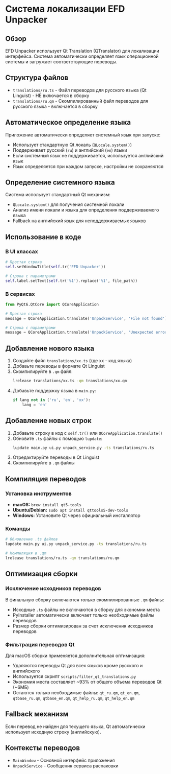 # Система локализации EFD Unpacker

## Обзор

EFD Unpacker использует Qt Translation (QTranslator) для локализации интерфейса. Система автоматически определяет язык операционной системы и загружает соответствующие переводы.

## Структура файлов

- `translations/ru.ts` - Файл переводов для русского языка (Qt Linguist) - НЕ включается в сборку
- `translations/ru.qm` - Скомпилированный файл переводов для русского языка - включается в сборку

## Автоматическое определение языка

Приложение автоматически определяет системный язык при запуске:
- Использует стандартную Qt локаль (`QLocale.system()`)
- Поддерживает русский (`ru`) и английский (`en`) языки
- Если системный язык не поддерживается, используется английский язык
- Язык определяется при каждом запуске, настройки не сохраняются

## Определение системного языка

Система использует стандартный Qt механизм:
- `QLocale.system()` для получения системной локали
- Анализ имени локали и языка для определения поддерживаемого языка
- Fallback на английский язык для неподдерживаемых языков

## Использование в коде

### В UI классах
```python
# Простая строка
self.setWindowTitle(self.tr('EFD Unpacker'))

# Строка с параметрами
self.label.setText(self.tr('%1').replace('%1', file_path))
```

### В сервисах
```python
from PyQt6.QtCore import QCoreApplication

# Простая строка
message = QCoreApplication.translate('UnpackService', 'File not found')

# Строка с параметрами
message = QCoreApplication.translate('UnpackService', 'Unexpected error: %1').replace('%1', str(error))
```

## Добавление нового языка

1. Создайте файл `translations/xx.ts` (где xx - код языка)
2. Добавьте переводы в формате Qt Linguist
3. Скомпилируйте в `.qm` файл:
   ```bash
   lrelease translations/xx.ts -qm translations/xx.qm
   ```
4. Добавьте поддержку языка в `main.py`:
   ```python
   if lang not in ('ru', 'en', 'xx'):
       lang = 'en'
   ```

## Добавление новых строк

1. Добавьте строку в код с `self.tr()` или `QCoreApplication.translate()`
2. Обновите `.ts` файлы с помощью `lupdate`:
   ```bash
   lupdate main.py ui.py unpack_service.py -ts translations/ru.ts
   ```
3. Отредактируйте переводы в Qt Linguist
4. Скомпилируйте в `.qm` файлы

## Компиляция переводов

### Установка инструментов
- **macOS:** `brew install qt5-tools`
- **Ubuntu/Debian:** `sudo apt install qttools5-dev-tools`
- **Windows:** Установите Qt через официальный инсталлятор

### Команды
```bash
# Обновление .ts файлов
lupdate main.py ui.py unpack_service.py -ts translations/ru.ts

# Компиляция в .qm
lrelease translations/ru.ts -qm translations/ru.qm
```

## Оптимизация сборки

### Исключение исходников переводов
В финальную сборку включаются только скомпилированные `.qm` файлы:
- Исходные `.ts` файлы не включаются в сборку для экономии места
- PyInstaller автоматически включает только необходимые файлы переводов
- Размер сборки оптимизирован за счет исключения исходников переводов

### Фильтрация переводов Qt
Для macOS сборки применяется дополнительная оптимизация:
- Удаляются переводы Qt для всех языков кроме русского и английского
- Используется скрипт `scripts/filter_qt_translations.py`
- Экономия места составляет ~93% от общего объема переводов Qt (~6МБ)
- Остаются только необходимые файлы: `qt_ru.qm`, `qt_en.qm`, `qtbase_ru.qm`, `qtbase_en.qm`, `qt_help_ru.qm`, `qt_help_en.qm`

## Fallback механизм

Если перевод не найден для текущего языка, Qt автоматически использует исходную строку (английскую).

## Контексты переводов

- `MainWindow` - Основной интерфейс приложения
- `UnpackService` - Сообщения сервиса распаковки

